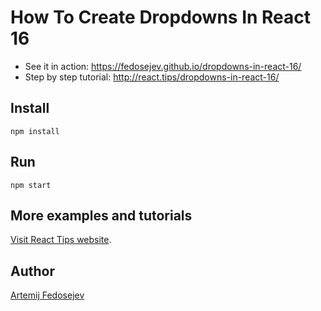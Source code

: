 # How To Create Dropdowns In React 16

- See it in action: https://fedosejev.github.io/dropdowns-in-react-16/
- Step by step tutorial: http://react.tips/dropdowns-in-react-16/

## Install

`npm install`

## Run

`npm start`

## More examples and tutorials

[Visit React Tips website](http://react.tips).

## Author

[Artemij Fedosejev](http://artemij.com)
